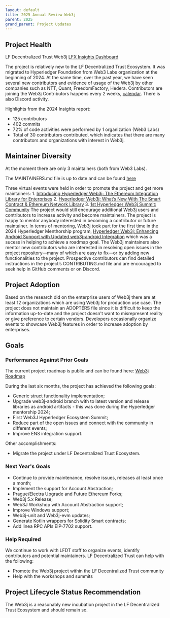```yaml
---
layout: default
title: 2025 Annual Review Web3j
parent: 2025
grand_parent: Project Updates
---
```


## Project Health

LF Decentralized Trust Web3j [LFX Insights Dashboard](https://insights.lfx.linuxfoundation.org/foundation/lf-decentralized-trust/overview/github?project=web3j)

The project is relatively new to the LF Decentralized Trust Ecosystem. It was migrated to Hyperledger Foundation from Web3 Labs organization at the beginning of 2024.
At the same time, over the past year, we have seen several new contributors and evidence of usage of the Web3j by other companies such as NTT, Quant, FreedomFactory, Hedera. 
Contributors are joining the Web3j Contributors happens every 2 weeks, [calendar](https://zoom-lfx.platform.linuxfoundation.org/meetings/lf-decentralized-trust?view=month).
There is also Discord activity.

Highlights from the 2024 Insights report:
- 125 contributors 
- 402 commits 
- 72% of code activities were performed by 1 organization (Web3 Labs)
- Total of 30 contributors contributed, which indicates that there are many contributors and organizations with interest in Web3j.


## Maintainer Diversity

At the moment there are only 3 maintainers (both from Web3 Labs).

The MAINTAINERS.md file is up to date and can be found [here](https://github.com/LFDT-web3j/web3j/blob/main/MAINTAINERS.md)

Three virtual events were held in order to promote the project and get more maintainers:
    1. [Introducing Hyperledger Web3j: The Ethereum Integration Library for Enterprises](https://www.youtube.com/watch?v=VcT2XN4wc3clist=PL0MZ85B_96CG9XJne_tJPEDOsKMkhROV2&index=1)
    2. [Hyperledger Web3j: What’s New With The Smart Contract & Ethereum Network Library](https://www.meetup.com/lfdt-london/events/304029316/)
    3. [1st Hyperledger Web3j Summit: Community](https://lf-hyperledger.atlassian.net/wiki/spaces/WEB3J/pages/48070770/1st+Hyperledger+Web3j+Summit+Community)
The project would still encourage additional Web3j users and contributors to increase activity and become maintainers.
The project is happy to mentor anybody interested in becoming a contributor or future maintainer. In terms of mentoring, Web3j took part for the first time in the 2024 Hyperledger Menthorship program, [Hyperledger Web3j: Enhancing Android Support with Updated web3j-android Integration](https://lf-hyperledger.atlassian.net/wiki/x/TBhPAQ) which was a sucess in helping to achieve a roadmap goal.
The Web3j maintainers also mentor new contributors who are interested in resolving open issues in the project repository—many of which are easy to fix—or by adding new functionalities to the project. Prospective contributors can find detailed instructions in the project’s CONTRIBUTING.md file and are encouraged to seek help in GitHub comments or on Discord.

## Project Adoption

Based on the research did on the enterprise users of Web3j there are at least 12 organizations which are using Web3j for production use case.
The project does not maintain an ADOPTERS file since it is difficult to keep the information up-to-date and the project doesn't want to misrepresent reality or give preference to certain vendors.
Developers occasionally organize events to showcase Web3j features in order to increase adoption by enterprises.

## Goals

### Performance Against Prior Goals
The current project roadmap is public and can be found here: [Web3j Roadmap](https://lf-hyperledger.atlassian.net/wiki/spaces/WEB3J/pages/23101932/Roadmap+2024+-+2025)

During the last six months, the project has achieved the following goals:
- Generic struct functionality implementation;
- Upgrade web3j-android branch with to latest version and release libraries as android artifacts - this was done during the Hyperledger mentorship 2024;
- First Web3J Hyperledger Ecosystem Summit;
- Reduce part of the open issues and connect with the community in different events;
- Improve ENS integration support.

Other accomplishments:
- Migrate the project under LF Decentralized Trust Ecosystem.

### Next Year's Goals
- Continue to provide maintenance, resolve issues, releases at least once a month;
- Implement the support for Account Abstraction;
- Prague/Electra Upgrade and Future Ethereum Forks;
- Web3j 5.x Release;
- Web3J Workshop with Account Abstraction support;
- Improve Windows support;
- Web3j-unit and Web3j-evm updates;
- Generate Kotlin wrappers for Solidity Smart contracts;
- Add linea RPC APIs EIP-7702 support.

### Help Required
We continue to work with LFDT staff to organize events, identify contributors and potential maintainers.
LF Decentralized Trust can help with the following:
- Promote the Web3j project within the LF Decentralized Trust community
- Help with the workshops and summits

## Project Lifecycle Status Recommendation
The Web3j is a reasonably new incubation project in the LF Decentralized Trust Ecosystem and should remain so.
